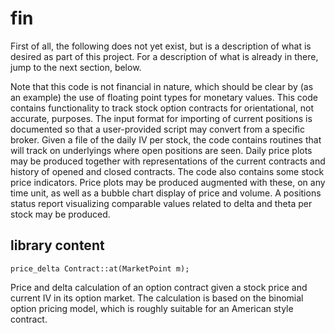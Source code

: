 # fin

First of all, the following does not yet exist, but is a description of
what is desired as part of this project.  For a description of what is
already in there, jump to the next section, below.

Note that this code is not financial in nature, which should be clear by
(as an example) the use of floating point types for monetary values.
This code contains functionality to track stock option contracts for
orientational, not accurate, purposes.  The input format for importing
of current positions is documented so that a user-provided script may
convert from a specific broker.  Given a file of the daily IV per stock,
the code contains routines that will track on underlyings where open
positions are seen.  Daily price plots may be produced together with
representations of the current contracts and history of opened and
closed contracts.  The code also contains some stock price indicators.
Price plots may be produced augmented with these, on any time unit,
as well as a bubble chart display of price and volume.  A positions
status report visualizing comparable values related to delta and theta
per stock may be produced.

## library content

```
price_delta Contract::at(MarketPoint m);
```

Price and delta calculation of an option contract given a stock price
and current IV in its option market.  The calculation is based on the
binomial option pricing model, which is roughly suitable for an American
style contract.
